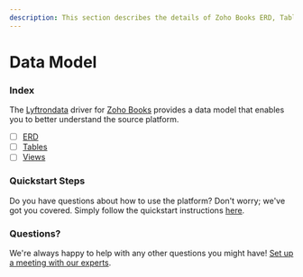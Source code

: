 ```yaml
---
description: This section describes the details of Zoho Books ERD, Tables, and Views.
---
```


# Data Model

### Index

The  [Lyftrondata](https://www.lyftrondata.com/) driver for [Zoho Books](https://www.lyftrondata.com/integration/finance-analytics/zohobooks/) provides a data model that enables you to better understand the source platform.

* [ ] [ERD](erd.md)
* [ ] [Tables](tables.md)
* [ ] [Views](views.md)

### Quickstart Steps

Do you have questions about how to use the platform? Don't worry; we've got you covered. Simply follow the quickstart instructions [here](../README.md).


### Questions? <a href="#questions" id="questions"></a>

We're always happy to help with any other questions you might have! [Set up a meeting with our experts](https://www.lyftrondata.com/book-a-meeting/).

